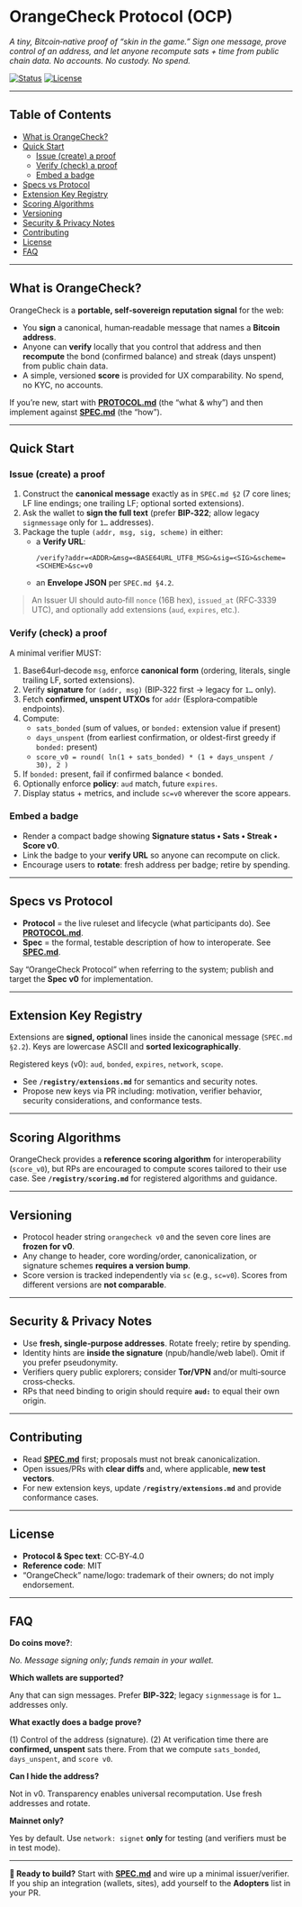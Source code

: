 # OrangeCheck Protocol (OCP)

*A tiny, Bitcoin‑native proof of “skin in the game.” Sign one message, prove control of an address, and let anyone recompute sats + time from public chain data. No accounts. No custody. No spend.*

[![Status](https://img.shields.io/badge/status-draft_v0-informational)](#) [![License](https://img.shields.io/badge/license-CC--BY--4.0%20%2F%20MIT-blue)](#)

---

## Table of Contents

- [What is OrangeCheck?](#what-is-orangecheck)
- [Quick Start](#quick-start)
    - [Issue (create) a proof](#issue-create-a-proof)
    - [Verify (check) a proof](#verify-check-a-proof)
    - [Embed a badge](#embed-a-badge)
- [Specs vs Protocol](#specs-vs-protocol)
- [Extension Key Registry](#extension-key-registry)
- [Scoring Algorithms](#scoring-algorithms)
- [Versioning](#versioning)
- [Security & Privacy Notes](#security--privacy-notes)
- [Contributing](#contributing)
- [License](#license)
- [FAQ](#faq)

---

## What is OrangeCheck?

OrangeCheck is a **portable, self‑sovereign reputation signal** for the web:

- You **sign** a canonical, human‑readable message that names a **Bitcoin address**.
- Anyone can **verify** locally that you control that address and then **recompute** the bond (confirmed balance) and streak (days unspent) from public chain data.
- A simple, versioned **score** is provided for UX comparability. No spend, no KYC, no accounts.

If you’re new, start with **[PROTOCOL.md](./PROTOCOL.md)** (the “what & why”) and then implement against **[SPEC.md](./SPEC.md)** (the “how”).

---

## Quick Start

### Issue (create) a proof

1. Construct the **canonical message** exactly as in `SPEC.md §2` (7 core lines; LF line endings; one trailing LF; optional sorted extensions).
2. Ask the wallet to **sign the full text** (prefer **BIP‑322**; allow legacy `signmessage` only for `1…` addresses).
3. Package the tuple `(addr, msg, sig, scheme)` in either:
    - a **Verify URL**:
      ```
      /verify?addr=<ADDR>&msg=<BASE64URL_UTF8_MSG>&sig=<SIG>&scheme=<SCHEME>&sc=v0
      ```
    - an **Envelope JSON** per `SPEC.md §4.2`.

> An Issuer UI should auto‑fill `nonce` (16B hex), `issued_at` (RFC‑3339 UTC), and optionally add extensions (`aud`, `expires`, etc.).

### Verify (check) a proof

A minimal verifier MUST:

1. Base64url‑decode `msg`, enforce **canonical form** (ordering, literals, single trailing LF, sorted extensions).
2. Verify **signature** for `(addr, msg)` (BIP‑322 first → legacy for `1…` only).
3. Fetch **confirmed, unspent UTXOs** for `addr` (Esplora‑compatible endpoints).
4. Compute:
    - `sats_bonded` (sum of values, or `bonded:` extension value if present)
    - `days_unspent` (from earliest confirmation, or oldest-first greedy if `bonded:` present)
    - `score_v0 = round( ln(1 + sats_bonded) * (1 + days_unspent / 30), 2 )`
5. If `bonded:` present, fail if confirmed balance < bonded.
6. Optionally enforce **policy**: `aud` match, future `expires`.
6. Display status + metrics, and include `sc=v0` wherever the score appears.

### Embed a badge

- Render a compact badge showing **Signature status • Sats • Streak • Score v0**.
- Link the badge to your **verify URL** so anyone can recompute on click.
- Encourage users to **rotate**: fresh address per badge; retire by spending.

---

## Specs vs Protocol

- **Protocol** = the live ruleset and lifecycle (what participants do). See **[PROTOCOL.md](./PROTOCOL.md)**.
- **Spec** = the formal, testable description of how to interoperate. See **[SPEC.md](./SPEC.md)**.

Say “OrangeCheck Protocol” when referring to the system; publish and target the **Spec v0** for implementation.

---

## Extension Key Registry

Extensions are **signed, optional** lines inside the canonical message (`SPEC.md §2.2`). Keys are lowercase ASCII and **sorted lexicographically**.

Registered keys (v0): `aud`, `bonded`, `expires`, `network`, `scope`.

- See **`/registry/extensions.md`** for semantics and security notes.
- Propose new keys via PR including: motivation, verifier behavior, security considerations, and conformance tests.

---

## Scoring Algorithms

OrangeCheck provides a **reference scoring algorithm** for interoperability (`score_v0`), but RPs are encouraged to compute scores tailored to their use case. See **`/registry/scoring.md`** for registered algorithms and guidance.

---

## Versioning

- Protocol header string `orangecheck v0` and the seven core lines are **frozen for v0**.
- Any change to header, core wording/order, canonicalization, or signature schemes **requires a version bump**.
- Score version is tracked independently via `sc` (e.g., `sc=v0`). Scores from different versions are **not comparable**.

---

## Security & Privacy Notes

- Use **fresh, single‑purpose addresses**. Rotate freely; retire by spending.
- Identity hints are **inside the signature** (npub/handle/web label). Omit if you prefer pseudonymity.
- Verifiers query public explorers; consider **Tor/VPN** and/or multi‑source cross‑checks.
- RPs that need binding to origin should require **`aud:`** to equal their own origin.

---

## Contributing

- Read **[SPEC.md](./SPEC.md)** first; proposals must not break canonicalization.
- Open issues/PRs with **clear diffs** and, where applicable, **new test vectors**.
- For new extension keys, update **`/registry/extensions.md`** and provide conformance cases.

---

## License

- **Protocol & Spec text**: CC‑BY‑4.0
- **Reference code**: MIT
- “OrangeCheck” name/logo: trademark of their owners; do not imply endorsement.

---

## FAQ

**Do coins move?**:

_No. Message signing only; funds remain in your wallet._

**Which wallets are supported?**

Any that can sign messages. Prefer **BIP‑322**; legacy `signmessage` is for `1…` addresses only.

**What exactly does a badge prove?**

(1) Control of the address (signature). (2) At verification time there are **confirmed, unspent** sats there. From that we compute `sats_bonded`, `days_unspent`, and `score v0`.

**Can I hide the address?**

Not in v0. Transparency enables universal recomputation. Use fresh addresses and rotate.

**Mainnet only?**

Yes by default. Use `network: signet` **only** for testing (and verifiers must be in test mode).

---

**🚀 Ready to build?** Start with **[SPEC.md](./SPEC.md)** and wire up a minimal issuer/verifier. If you ship an integration (wallets, sites), add yourself to the **Adopters** list in your PR.
